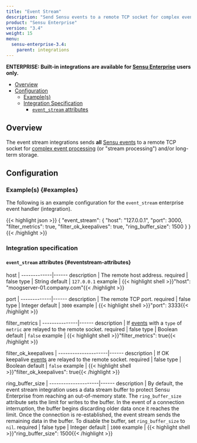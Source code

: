 ```yaml
---
title: "Event Stream"
description: "Send Sensu events to a remote TCP socket for complex event processing and/or long-term storage."
product: "Sensu Enterprise"
version: "3.4"
weight: 15
menu:
  sensu-enterprise-3.4:
    parent: integrations
---
```

**ENTERPRISE: Built-in integrations are available for [Sensu Enterprise][1]
users only.**

- [Overview](#overview)
- [Configuration](#configuration)
  - [Example(s)](#examples)
  - [Integration Specification](#integration-specification)
    - [`event_stream` attributes](#eventstream-attributes)

## Overview

The event stream integrations sends **all** [Sensu events][2] to a remote TCP
socket for [complex event processing][3] (or "stream processing") and/or
long-term storage.

## Configuration

### Example(s) {#examples}

The following is an example configuration for the `event_stream` enterprise
event handler (integration).

{{< highlight json >}}
{
  "event_stream": {
    "host": "127.0.0.1",
    "port": 3000,
    "filter_metrics": true,
    "filter_ok_keepalives": true,
    "ring_buffer_size": 1500
  }
}
{{< /highlight >}}


### Integration specification

#### `event_stream` attributes {#eventstream-attributes}

host         | 
-------------|------
description  | The remote host address.
required     | false
type         | String
default      | `127.0.0.1`
example      | {{< highlight shell >}}"host": "moogserver-01.company.com"{{< /highlight >}}

port         | 
-------------|------
description  | The remote TCP port.
required     | false
type         | Integer
default      | `3000`
example      | {{< highlight shell >}}"port": 3333{{< /highlight >}}

filter_metrics | 
---------------|------
description    | If [events][2] with a `type` of `metric` are relayed to the remote socket.
required       | false
type           | Boolean
default        | `false`
example        | {{< highlight shell >}}"filter_metrics": true{{< /highlight >}}

filter_ok_keepalives | 
---------------------|------
description          | If OK keepalive [events][2] are relayed to the remote socket.
required             | false
type                 | Boolean
default              | `false`
example              | {{< highlight shell >}}"filter_ok_keepalives": true{{< /highlight >}}

ring_buffer_size     | 
---------------------|------
description          | By default, the event stream integration uses a data stream buffer to protect Sensu Enterprise from reaching an out-of-memory state. The `ring_buffer_size` attribute sets the limit for writes to the buffer. In the event of a connection interruption, the buffer begins discarding older data once it reaches the limit. Once the connection is re-established, the event stream sends the remaining data in the buffer. To disable the buffer, set `ring_buffer_size` to `nil`.
required             | false
type                 | Integer
default              | `1000`
example              | {{< highlight shell >}}"ring_buffer_size": 1500{{< /highlight >}}

[1]:  /sensu-enterprise
[2]:  /sensu-core/1.2/reference/events
[3]:  https://en.wikipedia.org/wiki/Complex_event_processing
